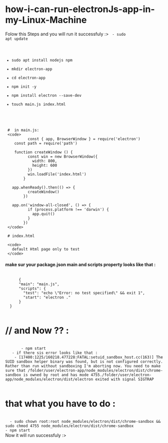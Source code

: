 # how-i-can-run-electronJs-app-in-my-Linux-Machine
  Folow this Steps and you will run it successfuly :>
  <code>
     - sudo apt update
   - sudo apt install nodejs npm
   - mkdir electron-app
   - cd electron-app
   - npm init -y
   - npm install electron --save-dev
   - touch main.js index.html
  </code>

     #  in main.js:
     <code>
              const { app, BrowserWindow } = require('electron')
        const path = require('path')
        
        function createWindow () {
              const win = new BrowserWindow({
                width: 800,
                height: 600
              })
              win.loadFile('index.html')
            }
            
       app.whenReady().then(() => {
              createWindow()
            })
            
       app.on('window-all-closed', () => {
              if (process.platform !== 'darwin') {
                app.quit()
              }
            })
     </code>

     # index.html

     <code>
       default Html page only to test
     </code>

  <h4>make sur your package.json main and scripts property looks like that : </h4>
  <code>
      {
      "main": "main.js",
      "scripts": {
        "test": "echo \"Error: no test specified\" && exit 1",
        "start": "electron ."
      }
  }
  </code>


  # // and Now ?? :
  <code>
       - npm start
   - if there sis error looks like that :
    - [17400:1225/160218.477228:FATAL:setuid_sandbox_host.cc(163)] The SUID sandbox helper binary was found, but is not configured correctly. Rather than run without sandboxing I'm aborting now. You need to make sure that /folder/user/electron-app/node_modules/electron/dist/chrome-sandbox is owned by root and has mode 4755./folder/user/electron-app/node_modules/electron/dist/electron exited with signal SIGTRAP
  </code>

# that what you have to do :
<code>
  - sudo chown root:root node_modules/electron/dist/chrome-sandbox && sudo chmod 4755 node_modules/electron/dist/chrome-sandbox
- npm start
</code>
Now it will run successfuly :>
 
